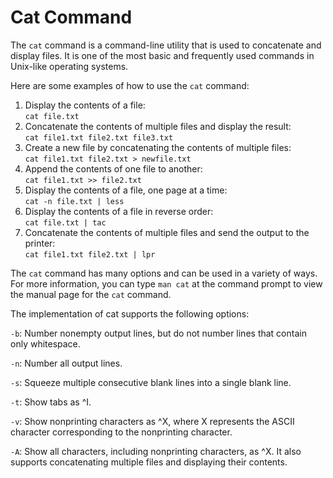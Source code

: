 # Cat Command

The `cat` command is a command-line utility that is used to concatenate and display files. It is one of the most basic and frequently used commands in Unix-like operating systems.

Here are some examples of how to use the `cat` command:

1. Display the contents of a file:  
   `cat file.txt`
2. Concatenate the contents of multiple files and display the result:  
   `cat file1.txt file2.txt file3.txt`
3. Create a new file by concatenating the contents of multiple files:  
   `cat file1.txt file2.txt > newfile.txt`
4. Append the contents of one file to another:  
   `cat file1.txt >> file2.txt`
5. Display the contents of a file, one page at a time:  
   `cat -n file.txt | less`
6. Display the contents of a file in reverse order:  
   `cat file.txt | tac`
7. Concatenate the contents of multiple files and send the output to the printer:  
   `cat file1.txt file2.txt | lpr`

The `cat` command has many options and can be used in a variety of ways. For more information, you can type `man cat` at the command prompt to view the manual page for the `cat` command.

The implementation of cat supports the following options:

`-b`: Number nonempty output lines, but do not number lines that contain only whitespace.

`-n`: Number all output lines.

`-s`: Squeeze multiple consecutive blank lines into a single blank line.

`-t`: Show tabs as ^I.

`-v`: Show nonprinting characters as ^X, where X represents the ASCII character corresponding to the nonprinting character.

`-A`: Show all characters, including nonprinting characters, as ^X.
It also supports concatenating multiple files and displaying their contents.
